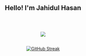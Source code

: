 <div align="center">
  <h2>Hello! I'm Jahidul Hasan</h2> 

<br><br>
  
<img style="pointer-events: none;" src="https://github-readme-stats.vercel.app/api?username=JahidulHasanRabbi&show_icons=true&theme=vue-dark">
<br><br>

[![GitHub Streak](https://streak-stats.demolab.com?user=JahidulHasanRabbi&theme=vue-dark)](https://git.io/streak-stats)
</div>


<!--
**JahidulHasanRabbi/JahidulHasanRabbi** is a ✨ _special_ ✨ repository because its `README.md` (this file) appears on your GitHub profile.

Here are some ideas to get you started:

- 🔭 I’m currently working on ...
- 🌱 I’m currently learning ...
- 👯 I’m looking to collaborate on ...
- 🤔 I’m looking for help with ...
- 💬 Ask me about ...
- 📫 How to reach me: ...
- 😄 Pronouns: ...
- ⚡ Fun fact: ...
-->
